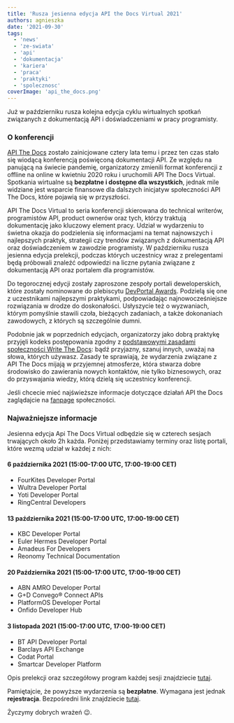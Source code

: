 ```yaml
---
title: 'Rusza jesienna edycja API the Docs Virtual 2021'
authors: agnieszka
date: '2021-09-30'
tags:
  - 'news'
  - 'ze-swiata'
  - 'api'
  - 'dokumentacja'
  - 'kariera'
  - 'praca'
  - 'praktyki'
  - 'spolecznosc'
coverImage: 'api_the_docs.png'
---
```


Już w październiku rusza kolejna edycja cyklu wirtualnych spotkań związanych z
dokumentacją API i doświadczeniami w pracy programisty.

<!--truncate-->

### O konferencji

[API The Docs](https://apithedocs.org/) zostało zainicjowane cztery lata temu i
przez ten czas stało się wiodącą konferencją poświęconą dokumentacji API. Ze
względu na panującą na świecie pandemię, organizatorzy zmienili format
konferencji z offline na online w kwietniu 2020 roku i uruchomili API The Docs
Virtual. Spotkania wirtualne są **bezpłatne i dostępne dla wszystkich**, jednak
mile widziane jest wsparcie finansowe dla dalszych inicjatyw społeczności API
The Docs, które pojawią się w przyszłości.

API The Docs Virtual to seria konferencji skierowana do technical writerów,
programistów API, product ownerów oraz tych, którzy traktują dokumentację jako
kluczowy element pracy. Udział w wydarzeniu to świetna okazja do podzielenia się
informacjami na temat najnowszych i najlepszych praktyk, strategii czy trendów
związanych z dokumentacją API oraz doświadczeniem w zawodzie programisty. W
październiku rusza jesienna edycja prelekcji, podczas których uczestnicy wraz z
prelegentami będą próbowali znaleźć odpowiedzi na liczne pytania związane z
dokumentacją API oraz portalem dla programistów.

Do tegorocznej edycji zostały zaproszone zespoły portali deweloperskich, które
zostały nominowane do plebiscytu
[DevPortal Awards](https://devportalawards.org/). Podzielą się one z
uczestnikami najlepszymi praktykami, podpowiadając najnowocześniejsze
rozwiązania w drodze do doskonałości. Usłyszycie też o wyzwaniach, którym
pomyślnie stawili czoła, bieżących zadaniach, a także dokonaniach zawodowych, z
których są szczególnie dumni.

Podobnie jak w poprzednich edycjach, organizatorzy jako dobrą praktykę przyjęli
kodeks postępowania zgodny z
[podstawowymi zasadami społeczności Write The Docs](https://www.writethedocs.org/code-of-conduct/):
bądź przyjazny, szanuj innych, uważaj na słowa, których używasz. Zasady te
sprawiają, że wydarzenia związane z API The Docs mijają w przyjemnej atmosferze,
która stwarza dobre środowisko do zawierania nowych kontaktów, nie tylko
biznesowych, oraz do przyswajania wiedzy, którą dzielą się uczestnicy
konferencji.

Jeśli chcecie mieć najświeższe informacje dotyczące działań API the Docs
zaglądajcie na [fanpage](https://www.facebook.com/APItheDocsConferences)
społeczności.

### Najważniejsze informacje

Jesienna edycja Api The Docs Virtual odbędzie się w czterech sesjach trwających
około 2h każda. Poniżej przedstawiamy terminy oraz listę portali, które wezmą
udział w każdej z nich:

#### 6 października 2021 (15:00-17:00 UTC, 17:00-19:00 CET)

- FourKites Developer Portal
- Wultra Developer Portal
- Yoti Developer Portal
- RingCentral Developers

#### 13 października 2021 (15:00-17:00 UTC, 17:00-19:00 CET)

- KBC Developer Portal
- Euler Hermes Developer Portal
- Amadeus For Developers
- Reonomy Technical Documentation

#### 20 Października 2021 **(15:00-17:00 UTC, 17:00-19:00 CET)**

- ABN AMRO Developer Portal
- G+D Convego® Connect APIs
- PlatformOS Developer Portal
- Onfido Developer Hub

#### 3 listopada 2021 **(15:00-17:00 UTC, 17:00-19:00 CET)**

- BT API Developer Portal
- Barclays API Exchange
- Codat Portal
- Smartcar Developer Platform

Opis prelekcji oraz szczegółowy program każdej sesji znajdziecie
[tutaj](https://apithedocs.org/virtual-2021).

Pamiętajcie, że powyższe wydarzenia są **bezpłatne**. Wymagana jest jednak
**rejestracja**. Bezpośredni link znajdziecie
[tutaj](https://www.eventbrite.com/e/api-the-docs-2021-fall-season-tickets-173241930277).

Życzymy dobrych wrażeń 😉.

